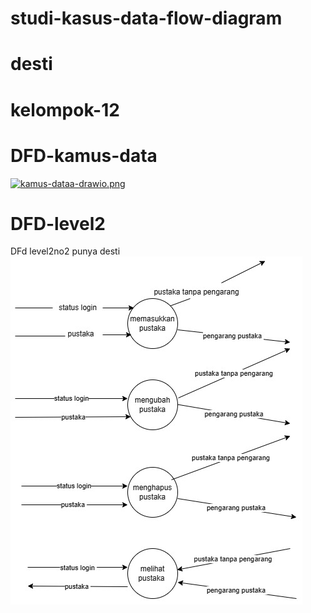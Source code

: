 # studi-kasus-data-flow-diagram
# desti
# kelompok-12

# DFD-kamus-data
[![kamus-dataa-drawio.png](https://i.postimg.cc/50vPqS0M/kamus-dataa-drawio.png)](https://postimg.cc/sQj93S7n)
# DFD-level2
DFd level2no2 punya desti
![level2no2](img/dfd%20level%202.jpg)